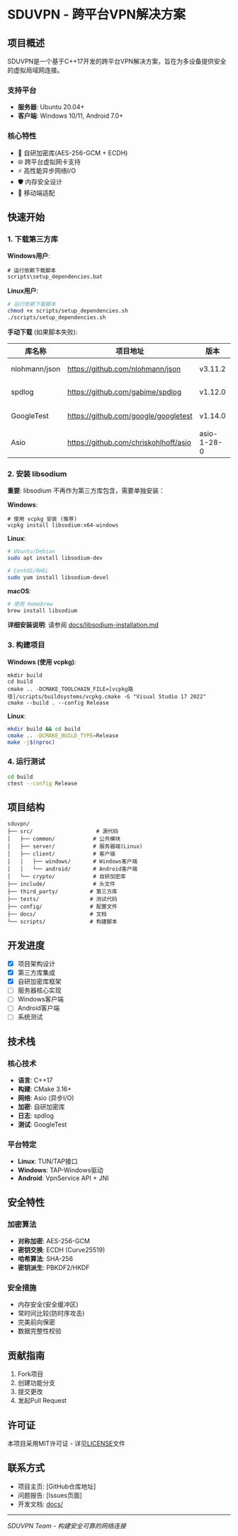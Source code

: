 # SDUVPN - 跨平台VPN解决方案

## 项目概述

SDUVPN是一个基于C++17开发的跨平台VPN解决方案，旨在为多设备提供安全的虚拟局域网连接。

### 支持平台
- **服务器**: Ubuntu 20.04+
- **客户端**: Windows 10/11, Android 7.0+

### 核心特性
- 🔐 自研加密库(AES-256-GCM + ECDH)
- 🌐 跨平台虚拟网卡支持
- ⚡ 高性能异步网络I/O
- 🛡️ 内存安全设计
- 📱 移动端适配

## 快速开始

### 1. 下载第三方库

**Windows用户**:
```batch
# 运行依赖下载脚本
scripts\setup_dependencies.bat
```

**Linux用户**:
```bash
# 运行依赖下载脚本
chmod +x scripts/setup_dependencies.sh
./scripts/setup_dependencies.sh
```

**手动下载** (如果脚本失败):

| 库名称 | 项目地址 | 版本 | 用途 |
|--------|----------|------|------|
| nlohmann/json | https://github.com/nlohmann/json | v3.11.2 | JSON解析 |
| spdlog | https://github.com/gabime/spdlog | v1.12.0 | 日志记录 |
| GoogleTest | https://github.com/google/googletest | v1.14.0 | 单元测试 |
| Asio | https://github.com/chriskohlhoff/asio | asio-1-28-0 | 网络I/O |

### 2. 安装 libsodium

**重要**: libsodium 不再作为第三方库包含，需要单独安装：

**Windows**:
```batch
# 使用 vcpkg 安装 (推荐)
vcpkg install libsodium:x64-windows
```

**Linux**:
```bash
# Ubuntu/Debian
sudo apt install libsodium-dev

# CentOS/RHEL
sudo yum install libsodium-devel
```

**macOS**:
```bash
# 使用 Homebrew
brew install libsodium
```

**详细安装说明**: 请参阅 [docs/libsodium-installation.md](docs/libsodium-installation.md)

### 3. 构建项目

**Windows (使用 vcpkg)**:
```batch
mkdir build
cd build
cmake .. -DCMAKE_TOOLCHAIN_FILE=[vcpkg路径]/scripts/buildsystems/vcpkg.cmake -G "Visual Studio 17 2022"
cmake --build . --config Release
```

**Linux**:
```bash
mkdir build && cd build
cmake .. -DCMAKE_BUILD_TYPE=Release
make -j$(nproc)
```

### 4. 运行测试

```bash
cd build
ctest --config Release
```

## 项目结构

```
sduvpn/
├── src/                    # 源代码
│   ├── common/            # 公共模块
│   ├── server/            # 服务器端(Linux)
│   ├── client/            # 客户端
│   │   ├── windows/       # Windows客户端
│   │   └── android/       # Android客户端
│   └── crypto/            # 自研加密库
├── include/               # 头文件
├── third_party/          # 第三方库
├── tests/                # 测试代码
├── config/               # 配置文件
├── docs/                 # 文档
└── scripts/              # 构建脚本
```

## 开发进度

- [x] 项目架构设计
- [x] 第三方库集成
- [x] 自研加密库框架
- [ ] 服务器核心实现
- [ ] Windows客户端
- [ ] Android客户端
- [ ] 系统测试

## 技术栈

### 核心技术
- **语言**: C++17
- **构建**: CMake 3.16+
- **网络**: Asio (异步I/O)
- **加密**: 自研加密库
- **日志**: spdlog
- **测试**: GoogleTest

### 平台特定
- **Linux**: TUN/TAP接口
- **Windows**: TAP-Windows驱动
- **Android**: VpnService API + JNI

## 安全特性

### 加密算法
- **对称加密**: AES-256-GCM
- **密钥交换**: ECDH (Curve25519)
- **哈希算法**: SHA-256
- **密钥派生**: PBKDF2/HKDF

### 安全措施
- 内存安全(安全缓冲区)
- 常时间比较(防时序攻击)
- 完美前向保密
- 数据完整性校验

## 贡献指南

1. Fork项目
2. 创建功能分支
3. 提交更改
4. 发起Pull Request

## 许可证

本项目采用MIT许可证 - 详见[LICENSE](LICENSE)文件

## 联系方式

- 项目主页: [GitHub仓库地址]
- 问题报告: [Issues页面]
- 开发文档: [docs/](docs/)

---

*SDUVPN Team - 构建安全可靠的网络连接*
